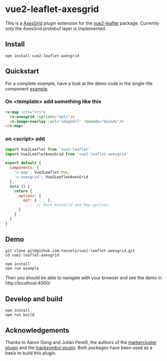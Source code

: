 # vue2-leaflet-axesgrid

This is a [AxesGrid](https://github.com/Leaflet/Leaflet.AxesGrid) plugin extension for the [vue2-leaflet](https://github.com/KoRiGaN/Vue2Leaflet) package. Currently only the AxesGrid.protobuf layer is implemented.

## Install

    npm install vue2-leaflet-axesgrid

## Quickstart

For a complete example, have a look at the demo code in the single-file component [example](example/example.vue).

### On &lt;template&gt; add something like this

```html
<v-map :crs="crs">
  <v-axesgrid :options="opts"/>
  <v-image-overlay :url="imageUrl" :bounds="bounds"/>
</v-map>
```

### on &lt;script&gt; add

```javascript
import Vue2Leaflet from 'vue2-leaflet'
import Vue2LeafletAxesGrid from 'vue2-leaflet-axesgrid'

export default {
  components: {
    'v-map': Vue2Leaflet.Map,
    'v-axesgrid': Vue2LeafletAxesGrid
  },
  data () {
    return {
      options: {
      	opt: { ... },
         ...  // More AxesGrid and Map options.
      }
    }
  }
}
```
## Demo

    git clone git@github.com:tesselo/vue2-leaflet-axesgrid.git
    cd vue2-leaflet-axesgrid

    npm install
    npm run example

Then you should be able to navigate with your browser and see the demo in http://localhost:4000/

## Develop and build

    npm install
    npm run build

## Acknowledgements

Thanks to Aaron Gong and  Julián Perelli, the authors of the [markercluster plugin](https://github.com/jperelli/vue2-leaflet-markercluster) and the [tracksymbol plugin](https://github.com/ais-one/vue2-leaflet-tracksymbol). Both packages have been used as a basis to build this plugin.
